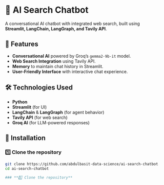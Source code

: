 # 🤖 AI Search Chatbot  
A conversational AI chatbot with integrated web search, built using **Streamlit, LangChain, LangGraph, and Tavily API**.

## 🌟 Features  
- **Conversational AI** powered by Groq’s `gemma2-9b-it` model.  
- **Web Search Integration** using Tavily API.  
- **Memory** to maintain chat history in Streamlit.  
- **User-Friendly Interface** with interactive chat experience.  

## 🛠️ Technologies Used  
- **Python**  
- **Streamlit** (for UI)  
- **LangChain** & **LangGraph** (for agent behavior)  
- **Tavily API** (for web search)  
- **Groq AI** (for LLM-powered responses)  


## 🚀 Installation  
### **1️⃣ Clone the repository**  
```bash
git clone https://github.com/abdulbasit-data-science/ai-search-chatbot.git
cd ai-search-chatbot

### **1️⃣ Clone the repository**  

